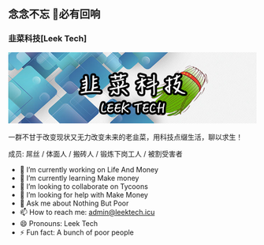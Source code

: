 ## 念念不忘 👋必有回响
### 韭菜科技[Leek Tech]
![韭菜科技](https://github.com/Leek-Tech/.github/blob/main/banner.jpg?raw=true)

一群不甘于改变现状又无力改变未来的老韭菜，用科技点缀生活，聊以求生！

成员: 屌丝 / 体面人 / 搬砖人 / 锻炼下岗工人 / 被割受害者

- 🔭 I’m currently working on Life And Money 
- 🌱 I’m currently learning Make money 
- 👯 I’m looking to collaborate on Tycoons 
- 🤔 I’m looking for help with Make Money 
- 💬 Ask me about Nothing But Poor 
- 📫 How to reach me: admin@leektech.icu 
- 😄 Pronouns: Leek Tech 
- ⚡ Fun fact: A bunch of poor people 




